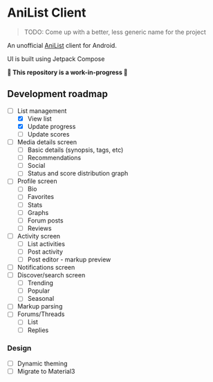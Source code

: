 # AniList Client
> TODO: Come up with a better, less generic name for the project

An unofficial [AniList](https://anilist.co/) client for Android.

UI is built using Jetpack Compose

**🚧 This repository is a work-in-progress 🚧**

## Development roadmap
- [ ] List management
  - [x] View list
  - [x] Update progress
  - [ ] Update scores
- [ ] Media details screen
  - [ ] Basic details (synopsis, tags, etc)
  - [ ] Recommendations
  - [ ] Social
  - [ ] Status and score distribution graph
- [ ] Profile screen
  - [ ] Bio
  - [ ] Favorites
  - [ ]  Stats
    - [ ] Graphs
  - [ ] Forum posts
  - [ ] Reviews
- [ ] Activity screen
  - [ ] List activities
  - [ ] Post activity
  - [ ] Post editor - markup preview
- [ ] Notifications screen
- [ ] Discover/search screen
  - [ ] Trending
  - [ ] Popular
  - [ ] Seasonal
- [ ] Markup parsing
- [ ] Forums/Threads
  - [ ] List
  - [ ] Replies
  
### Design
- [ ] Dynamic theming
- [ ] Migrate to Material3
